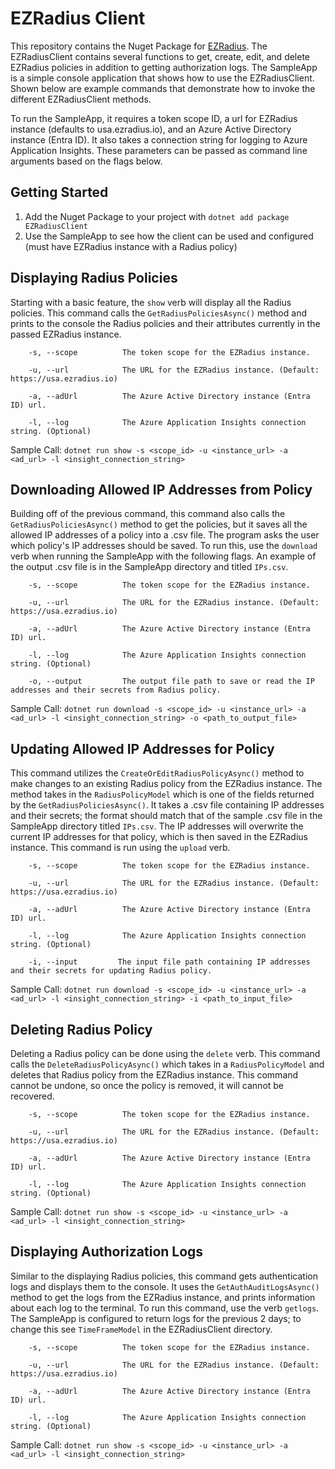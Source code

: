 # EZRadius Client

This repository contains the Nuget Package for [EZRadius](https://www.keytos.io/docs/cloud-radius/). The EZRadiusClient contains several functions to get, create, edit, and delete EZRadius policies in addition to getting authorization logs. The SampleApp is a simple console application that shows how to use the EZRadiusClient. Shown below are example commands that demonstrate how to invoke the different EZRadiusClient methods. 

To run the SampleApp, it requires a token scope ID, a url for EZRadius instance (defaults to usa.ezradius.io), and an Azure Active Directory instance (Entra ID). It also takes a connection string for logging to Azure Application Insights. These parameters can be passed as command line arguments based on the flags below.

## Getting Started
1) Add the Nuget Package to your project with ```dotnet add package EZRadiusClient ```
2) Use the SampleApp to see how the client can be used and configured (must have EZRadius instance with a Radius policy)

## Displaying Radius Policies

Starting with a basic feature, the ```show``` verb will display all the Radius policies. This command calls the ```GetRadiusPoliciesAsync()``` method and prints to the console the Radius policies and their attributes currently in the passed EZRadius instance.   

```
    -s, --scope          The token scope for the EZRadius instance.
    
    -u, --url            The URL for the EZRadius instance. (Default: https://usa.ezradius.io)
    
    -a, --adUrl          The Azure Active Directory instance (Entra ID) url.
    
    -l, --log            The Azure Application Insights connection string. (Optional)
```

Sample Call: ```dotnet run show -s <scope_id> -u <instance_url> -a <ad_url> -l <insight_connection_string>```

## Downloading Allowed IP Addresses from Policy

Building off of the previous command, this command also calls the ```GetRadiusPoliciesAsync()``` method to get the policies, but it saves all the allowed IP addresses of a policy into a .csv file. The program asks the user which policy's IP addresses should be saved. To run this, use the ```download``` verb when running the SampleApp with the following flags. An example of the output .csv file is in the SampleApp directory and titled ```IPs.csv```.

```
    -s, --scope          The token scope for the EZRadius instance.
    
    -u, --url            The URL for the EZRadius instance. (Default: https://usa.ezradius.io)
    
    -a, --adUrl          The Azure Active Directory instance (Entra ID) url.
    
    -l, --log            The Azure Application Insights connection string. (Optional)
    
    -o, --output         The output file path to save or read the IP addresses and their secrets from Radius policy.
```

Sample Call: ```dotnet run download -s <scope_id> -u <instance_url> -a <ad_url> -l <insight_connection_string> -o <path_to_output_file>```


## Updating Allowed IP Addresses for Policy

This command utilizes the ```CreateOrEditRadiusPolicyAsync()``` method to make changes to an existing Radius policy from the EZRadius instance. The method takes in the ```RadiusPolicyModel``` which is one of the fields returned by the ```GetRadiusPoliciesAsync()```. It takes a .csv file containing IP addresses and their secrets; the format should match that of the sample .csv file in the SampleApp directory titled ```IPs.csv```. The IP addresses will overwrite the current IP addresses for that policy, which is then saved in the EZRadius instance. This command is run using the ```upload``` verb.  

```
    -s, --scope          The token scope for the EZRadius instance.
    
    -u, --url            The URL for the EZRadius instance. (Default: https://usa.ezradius.io)
    
    -a, --adUrl          The Azure Active Directory instance (Entra ID) url.
    
    -l, --log            The Azure Application Insights connection string. (Optional)
    
    -i, --input         The input file path containing IP addresses and their secrets for updating Radius policy.
```

Sample Call: ```dotnet run download -s <scope_id> -u <instance_url> -a <ad_url> -l <insight_connection_string> -i <path_to_input_file>```

## Deleting Radius Policy

Deleting a Radius policy can be done using the ```delete``` verb. This command calls the ```DeleteRadiusPolicyAsync()``` which takes in a ```RadiusPolicyModel``` and deletes that Radius policy from the EZRadius instance. This command cannot be undone, so once the policy is removed, it will cannot be recovered.

```
    -s, --scope          The token scope for the EZRadius instance.
    
    -u, --url            The URL for the EZRadius instance. (Default: https://usa.ezradius.io)
    
    -a, --adUrl          The Azure Active Directory instance (Entra ID) url.
    
    -l, --log            The Azure Application Insights connection string. (Optional)   
```

Sample Call: ```dotnet run show -s <scope_id> -u <instance_url> -a <ad_url> -l <insight_connection_string>```

## Displaying Authorization Logs

Similar to the displaying Radius policies, this command gets authentication logs and displays them to the console. It uses the ```GetAuthAuditLogsAsync()``` method to get the logs from the EZRadius instance, and prints information about each log to the terminal. To run this command, use the verb ```getlogs```. The SampleApp is configured to return logs for the previous 2 days; to change this see ```TimeFrameModel``` in the EZRadiusClient directory.

```
    -s, --scope          The token scope for the EZRadius instance.
    
    -u, --url            The URL for the EZRadius instance. (Default: https://usa.ezradius.io)
    
    -a, --adUrl          The Azure Active Directory instance (Entra ID) url.
    
    -l, --log            The Azure Application Insights connection string. (Optional)
```

Sample Call: ```dotnet run show -s <scope_id> -u <instance_url> -a <ad_url> -l <insight_connection_string>```